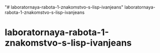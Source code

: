 "# laboratornaya-rabota-1-znakomstvo-s-lisp-ivanjeans" 
 laboratornaya-rabota-1-znakomstvo-s-lisp-ivanjeans

# laboratornaya-rabota-1-znakomstvo-s-lisp-ivanjeans